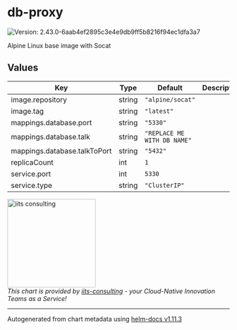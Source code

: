 # db-proxy

![Version: 2.43.0-6aab4ef2895c3e4e9db9ff5b8216f94ec1dfa3a7](https://img.shields.io/badge/Version-2.43.0--6aab4ef2895c3e4e9db9ff5b8216f94ec1dfa3a7-informational?style=flat-square)

Alpine Linux base image with Socat

## Values

| Key | Type | Default | Description |
|-----|------|---------|-------------|
| image.repository | string | `"alpine/socat"` |  |
| image.tag | string | `"latest"` |  |
| mappings.database.port | string | `"5330"` |  |
| mappings.database.talk | string | `"REPLACE ME WITH DB NAME"` |  |
| mappings.database.talkToPort | string | `"5432"` |  |
| replicaCount | int | `1` |  |
| service.port | int | `5330` |  |
| service.type | string | `"ClusterIP"` |  |

<img src="https://iits-consulting.de/wp-content/uploads/2021/08/iits-logo-2021-red-square-xl.png"
alt="iits consulting" id="logo" width="200" height="200">
<br>
*This chart is provided by [iits-consulting](https://iits-consulting.de/) - your Cloud-Native Innovation Teams as a Service!*

----------------------------------------------
Autogenerated from chart metadata using [helm-docs v1.11.3](https://github.com/norwoodj/helm-docs/releases/v1.11.3)
